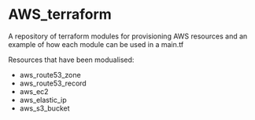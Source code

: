 # AWS_terraform
A repository of terraform modules for provisioning AWS resources and an example of how each module can be used in a main.tf

Resources that have been modualised:

- aws_route53_zone
- aws_route53_record
- aws_ec2
- aws_elastic_ip
- aws_s3_bucket
